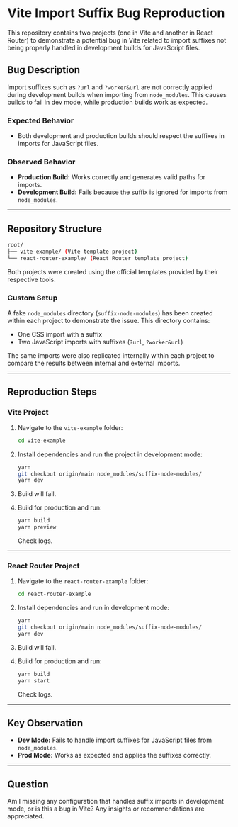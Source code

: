 # Vite Import Suffix Bug Reproduction

This repository contains two projects (one in Vite and another in React Router) to demonstrate a potential bug in Vite related to import suffixes not being properly handled in development builds for JavaScript files.

## **Bug Description**

Import suffixes such as `?url` and `?worker&url` are not correctly applied during development builds when importing from `node_modules`. This causes builds to fail in dev mode, while production builds work as expected.

### **Expected Behavior**

- Both development and production builds should respect the suffixes in imports for JavaScript files.

### **Observed Behavior**

- **Production Build:** Works correctly and generates valid paths for imports.
- **Development Build:** Fails because the suffix is ignored for imports from `node_modules`.

---

## **Repository Structure**

```bash
root/
├── vite-example/ (Vite template project)
└── react-router-example/ (React Router template project)
```

Both projects were created using the official templates provided by their respective tools.

### **Custom Setup**

A fake `node_modules` directory (`suffix-node-modules`) has been created within each project to demonstrate the issue. This directory contains:

- One CSS import with a suffix
- Two JavaScript imports with suffixes (`?url`, `?worker&url`)

The same imports were also replicated internally within each project to compare the results between internal and external imports.

---

## **Reproduction Steps**

### Vite Project

1. Navigate to the `vite-example` folder:

   ```bash
   cd vite-example
   ```

2. Install dependencies and run the project in development mode:

   ```bash
   yarn
   git checkout origin/main node_modules/suffix-node-modules/
   yarn dev
   ```

3. Build will fail.

4. Build for production and run:

   ```bash
   yarn build
   yarn preview
   ```

   Check logs.

---

### React Router Project

1. Navigate to the `react-router-example` folder:

   ```bash
   cd react-router-example
   ```

2. Install dependencies and run in development mode:

   ```bash
   yarn
   git checkout origin/main node_modules/suffix-node-modules/
   yarn dev
   ```

3. Build will fail.

4. Build for production and run:

   ```bash
   yarn build
   yarn start
   ```

   Check logs.

---

## **Key Observation**

- **Dev Mode:** Fails to handle import suffixes for JavaScript files from `node_modules`.
- **Prod Mode:** Works as expected and applies the suffixes correctly.

---

## **Question**

Am I missing any configuration that handles suffix imports in development mode, or is this a bug in Vite? Any insights or recommendations are appreciated.
